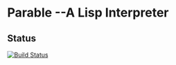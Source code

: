 # Parable --A Lisp Interpreter

## Status
[![Build Status](https://travis-ci.org/elektito/parable.svg?branch=master)](https://travis-ci.org/elektito/parable)
